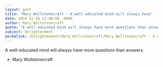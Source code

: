 ```yaml
---
layout: post
title: "Mary Wollstonecraft - A well-educated mind will always have"
date: 2024-12-28 12:00:00 -0000
author: Mary Wollstonecraft
quote: "A well-educated mind will always have more questions than answers."
subject: Enlightenment
permalink: /Enlightenment/Mary Wollstonecraft/Mary Wollstonecraft - A well-educated mind will always have
---
```


A well-educated mind will always have more questions than answers.

- Mary Wollstonecraft
